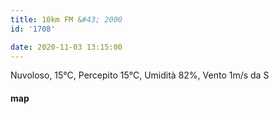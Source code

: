 ```yaml
---
title: 10km FM &#43; 2000
id: '1708'

date: 2020-11-03 13:15:00
---
```


Nuvoloso, 15°C, Percepito 15°C, Umidità 82%, Vento 1m/s da S

<!-- ![image](/images/2021/08/20201103-activity-map_hu53e770b0ed8b5b15de43eb3149e03cb9_87541_700x0_resize_box_3.png) -->

#### map
